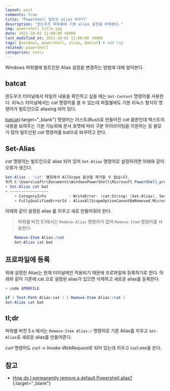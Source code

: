```yaml
---
layout: post
comments: true
title: "PowerShell 빌트인 alias 바꾸기"
description: "윈도우즈 파워쉘에 기본 alias 설정을 바꿔본다."
img: powershell_title.jpg
date: 2021-10-01 11:00:00 +0900
last_modified_at: 2021-10-01 11:00:00 +0900
tags: [windows, powershell, alias, batcat] # add tag
related: powershell
categories: tools
---
```


Windows 파워쉘에 빌트인된 Alias 설정을 변경하는 방법에 대해 알아본다. 
<!--more-->

## batcat

윈도우즈 터미널에서 파일의 내용을 확인하고 싶을 때는 `Get-Content` 명령어를 사용한다. 리눅스 터미널에서는 *cat* 명령어를 쓸 수 있는데 파월쉘에도 기본 리눅스 형식의 명령어가 빌트인으로 aliasing 되어 있다. 

[batcat](https://github.com/sharkdp/bat){:target="_blank"} 명령어는 러스트(Rust)로 만들어진 *cat* 클론인데 텍스트의 내용을 보여주는 기본 기능외에 문서 포맷에 따라 구분 하이라이팅을 지원하는 등 쓸모가 많아 빌트인된 *cat* 명령어를 *bat*으로 바꾸려고 한다. 

## Set-Alias 

*cat* 명령어는 빌트인으로 alias 되어 있어 `Set-Alias` 명령어로 설정하려면 아래와 같이 오류가 생긴다. 

```powershell
Set-Alias : 'cat' 별칭에서 AllScope 옵션을 제거할 수 없습니다.
위치 C:\Users\softr\Documents\WindowsPowerShell\Microsoft.PowerShell_profile.ps1:6 문자:1
+ Set-Alias cat bat
+ ~~~~~~~~~~~~~~~~~
    + CategoryInfo          : WriteError: (cat:String) [Set-Alias], SessionStateUnauthorizedAccessException
    + FullyQualifiedErrorId : AliasAllScopeOptionCannotBeRemoved,Microsoft.PowerShell.Commands.SetAliasCommand
```

아래와 같이 설정된 alias 를 지우고 새로 만들어줘야 한다.  

> 파워쉘 버전 5.1에서는 `Remove-Alias` 명령어가 없어 `Remove-Item` 명령어를 사용한다.  

```powershell
    Remove-Item Alias:/cat 
    Set-Alias cat bat
```

## 프로파일에 등록 

위에 설정한 Alias는 현재 터미널에만 적용되기 때문에 프로파일에 등록하기로 한다. 아래와 같이 기존에 cat 으로 설정된 alias가 있으면 삭제하고 새로운 alias를 등록한다. 

```powershell
> code $PROFILE

if ( Test-Path Alias:cat ) { Remove-Item Alias:/cat }
Set-Alias cat bat
```

## tl;dr

파워쉘 버전 5.x 에서는 `Remove-Item Alias:/` 명령어로 기존 Alias를 지우고 `Set-Alias`로 새로운 alias를 만들어준다. 

*curl* 명령어도 *curl -> Invoke-WebRequest*로 되어 있는데 지우고 *curl.exe*을 쓴다. 

## 참고

- [How do I permanently remove a default Powershell alias?](https://superuser.com/questions/883914/how-do-i-permanently-remove-a-default-powershell-alias){:target="_blank"}
